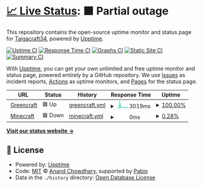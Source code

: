 # [📈 Live Status](https://Taigacraft34.github.io/status-gc): <!--live status--> **🟧 Partial outage**

This repository contains the open-source uptime monitor and status page for [Taigacraft34](https://neridium.fr/), powered by [Upptime](https://github.com/upptime/upptime).

[![Uptime CI](https://github.com/Taigacraft34/status-gc/workflows/Uptime%20CI/badge.svg)](https://github.com/Taigacraft34/status-gc/actions?query=workflow%3A%22Uptime+CI%22)
[![Response Time CI](https://github.com/Taigacraft34/status-gc/workflows/Response%20Time%20CI/badge.svg)](https://github.com/Taigacraft34/status-gc/actions?query=workflow%3A%22Response+Time+CI%22)
[![Graphs CI](https://github.com/Taigacraft34/status-gc/workflows/Graphs%20CI/badge.svg)](https://github.com/Taigacraft34/status-gc/actions?query=workflow%3A%22Graphs+CI%22)
[![Static Site CI](https://github.com/Taigacraft34/status-gc/workflows/Static%20Site%20CI/badge.svg)](https://github.com/Taigacraft34/status-gc/actions?query=workflow%3A%22Static+Site+CI%22)
[![Summary CI](https://github.com/Taigacraft34/status-gc/workflows/Summary%20CI/badge.svg)](https://github.com/Taigacraft34/status-gc/actions?query=workflow%3A%22Summary+CI%22)

With [Upptime](https://upptime.js.org), you can get your own unlimited and free uptime monitor and status page, powered entirely by a GitHub repository. We use [Issues](https://github.com/Taigacraft34/status-gc/issues) as incident reports, [Actions](https://github.com/Taigacraft34/status-gc/actions) as uptime monitors, and [Pages](https://Taigacraft34.github.io/status-gc) for the status page.

<!--start: status pages-->
<!-- This summary is generated by Upptime (https://github.com/upptime/upptime) -->
<!-- Do not edit this manually, your changes will be overwritten -->
<!-- prettier-ignore -->
| URL | Status | History | Response Time | Uptime |
| --- | ------ | ------- | ------------- | ------ |
| <img alt="" src="https://icons.duckduckgo.com/ip3/greencraft.fr.ico" height="13"> [Greencraft](https://greencraft.fr) | 🟩 Up | [greencraft.yml](https://github.com/Taigacraft34/status-gc/commits/HEAD/history/greencraft.yml) | <details><summary><img alt="Response time graph" src="./graphs/greencraft/response-time-week.png" height="20"> 3019ms</summary><br><a href="https://status.greencraft.fr/history/greencraft"><img alt="Response time 1057" src="https://img.shields.io/endpoint?url=https%3A%2F%2Fraw.githubusercontent.com%2FTaigacraft34%2Fstatus-gc%2FHEAD%2Fapi%2Fgreencraft%2Fresponse-time.json"></a><br><a href="https://status.greencraft.fr/history/greencraft"><img alt="24-hour response time 10875" src="https://img.shields.io/endpoint?url=https%3A%2F%2Fraw.githubusercontent.com%2FTaigacraft34%2Fstatus-gc%2FHEAD%2Fapi%2Fgreencraft%2Fresponse-time-day.json"></a><br><a href="https://status.greencraft.fr/history/greencraft"><img alt="7-day response time 3019" src="https://img.shields.io/endpoint?url=https%3A%2F%2Fraw.githubusercontent.com%2FTaigacraft34%2Fstatus-gc%2FHEAD%2Fapi%2Fgreencraft%2Fresponse-time-week.json"></a><br><a href="https://status.greencraft.fr/history/greencraft"><img alt="30-day response time 1254" src="https://img.shields.io/endpoint?url=https%3A%2F%2Fraw.githubusercontent.com%2FTaigacraft34%2Fstatus-gc%2FHEAD%2Fapi%2Fgreencraft%2Fresponse-time-month.json"></a><br><a href="https://status.greencraft.fr/history/greencraft"><img alt="1-year response time 1057" src="https://img.shields.io/endpoint?url=https%3A%2F%2Fraw.githubusercontent.com%2FTaigacraft34%2Fstatus-gc%2FHEAD%2Fapi%2Fgreencraft%2Fresponse-time-year.json"></a></details> | <details><summary><a href="https://status.greencraft.fr/history/greencraft">100.00%</a></summary><a href="https://status.greencraft.fr/history/greencraft"><img alt="All-time uptime 99.84%" src="https://img.shields.io/endpoint?url=https%3A%2F%2Fraw.githubusercontent.com%2FTaigacraft34%2Fstatus-gc%2FHEAD%2Fapi%2Fgreencraft%2Fuptime.json"></a><br><a href="https://status.greencraft.fr/history/greencraft"><img alt="24-hour uptime 100.00%" src="https://img.shields.io/endpoint?url=https%3A%2F%2Fraw.githubusercontent.com%2FTaigacraft34%2Fstatus-gc%2FHEAD%2Fapi%2Fgreencraft%2Fuptime-day.json"></a><br><a href="https://status.greencraft.fr/history/greencraft"><img alt="7-day uptime 100.00%" src="https://img.shields.io/endpoint?url=https%3A%2F%2Fraw.githubusercontent.com%2FTaigacraft34%2Fstatus-gc%2FHEAD%2Fapi%2Fgreencraft%2Fuptime-week.json"></a><br><a href="https://status.greencraft.fr/history/greencraft"><img alt="30-day uptime 99.82%" src="https://img.shields.io/endpoint?url=https%3A%2F%2Fraw.githubusercontent.com%2FTaigacraft34%2Fstatus-gc%2FHEAD%2Fapi%2Fgreencraft%2Fuptime-month.json"></a><br><a href="https://status.greencraft.fr/history/greencraft"><img alt="1-year uptime 99.84%" src="https://img.shields.io/endpoint?url=https%3A%2F%2Fraw.githubusercontent.com%2FTaigacraft34%2Fstatus-gc%2FHEAD%2Fapi%2Fgreencraft%2Fuptime-year.json"></a></details>
| <img alt="" src="https://icons.duckduckgo.com/ip3/null.ico" height="13"> [Minecraft](play.greencraft.fr) | 🟥 Down | [minecraft.yml](https://github.com/Taigacraft34/status-gc/commits/HEAD/history/minecraft.yml) | <details><summary><img alt="Response time graph" src="./graphs/minecraft/response-time-week.png" height="20"> 0ms</summary><br><a href="https://status.greencraft.fr/history/minecraft"><img alt="Response time 198" src="https://img.shields.io/endpoint?url=https%3A%2F%2Fraw.githubusercontent.com%2FTaigacraft34%2Fstatus-gc%2FHEAD%2Fapi%2Fminecraft%2Fresponse-time.json"></a><br><a href="https://status.greencraft.fr/history/minecraft"><img alt="24-hour response time 0" src="https://img.shields.io/endpoint?url=https%3A%2F%2Fraw.githubusercontent.com%2FTaigacraft34%2Fstatus-gc%2FHEAD%2Fapi%2Fminecraft%2Fresponse-time-day.json"></a><br><a href="https://status.greencraft.fr/history/minecraft"><img alt="7-day response time 0" src="https://img.shields.io/endpoint?url=https%3A%2F%2Fraw.githubusercontent.com%2FTaigacraft34%2Fstatus-gc%2FHEAD%2Fapi%2Fminecraft%2Fresponse-time-week.json"></a><br><a href="https://status.greencraft.fr/history/minecraft"><img alt="30-day response time 0" src="https://img.shields.io/endpoint?url=https%3A%2F%2Fraw.githubusercontent.com%2FTaigacraft34%2Fstatus-gc%2FHEAD%2Fapi%2Fminecraft%2Fresponse-time-month.json"></a><br><a href="https://status.greencraft.fr/history/minecraft"><img alt="1-year response time 198" src="https://img.shields.io/endpoint?url=https%3A%2F%2Fraw.githubusercontent.com%2FTaigacraft34%2Fstatus-gc%2FHEAD%2Fapi%2Fminecraft%2Fresponse-time-year.json"></a></details> | <details><summary><a href="https://status.greencraft.fr/history/minecraft">0.28%</a></summary><a href="https://status.greencraft.fr/history/minecraft"><img alt="All-time uptime 46.32%" src="https://img.shields.io/endpoint?url=https%3A%2F%2Fraw.githubusercontent.com%2FTaigacraft34%2Fstatus-gc%2FHEAD%2Fapi%2Fminecraft%2Fuptime.json"></a><br><a href="https://status.greencraft.fr/history/minecraft"><img alt="24-hour uptime 1.09%" src="https://img.shields.io/endpoint?url=https%3A%2F%2Fraw.githubusercontent.com%2FTaigacraft34%2Fstatus-gc%2FHEAD%2Fapi%2Fminecraft%2Fuptime-day.json"></a><br><a href="https://status.greencraft.fr/history/minecraft"><img alt="7-day uptime 0.28%" src="https://img.shields.io/endpoint?url=https%3A%2F%2Fraw.githubusercontent.com%2FTaigacraft34%2Fstatus-gc%2FHEAD%2Fapi%2Fminecraft%2Fuptime-week.json"></a><br><a href="https://status.greencraft.fr/history/minecraft"><img alt="30-day uptime 0.00%" src="https://img.shields.io/endpoint?url=https%3A%2F%2Fraw.githubusercontent.com%2FTaigacraft34%2Fstatus-gc%2FHEAD%2Fapi%2Fminecraft%2Fuptime-month.json"></a><br><a href="https://status.greencraft.fr/history/minecraft"><img alt="1-year uptime 46.32%" src="https://img.shields.io/endpoint?url=https%3A%2F%2Fraw.githubusercontent.com%2FTaigacraft34%2Fstatus-gc%2FHEAD%2Fapi%2Fminecraft%2Fuptime-year.json"></a></details>

<!--end: status pages-->

[**Visit our status website →**](https://Taigacraft34.github.io/status-gc)

## 📄 License

- Powered by: [Upptime](https://github.com/upptime/upptime)
- Code: [MIT](./LICENSE) © [Anand Chowdhary](https://anandchowdhary.com), supported by [Pabio](https://pabio.com)
- Data in the `./history` directory: [Open Database License](https://opendatacommons.org/licenses/odbl/1-0/)
